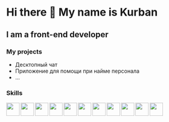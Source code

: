 # <b>Hi there 👋 My name is Kurban</b>
## I am a front-end developer 

### My projects

* Десктопный чат
* Приложение для помощи при найме персонала
* ...

### Skills 
<img align='left' height='35px' src="https://img.icons8.com/color/48/000000/html-5--v1.png"/>
<img align='left' height='35px' src="https://img.icons8.com/color/48/000000/css3.png"/>
<img align='left' height='35px' src="https://img.icons8.com/color/48/000000/javascript.png"/>
<img align='left' height='35px' src="https://cdn.worldvectorlogo.com/logos/react-2.svg"/>
<img align='left' height='35px' src="https://img.icons8.com/color/48/000000/redux.png"/>
<img align='left' height='35px' src="https://img.icons8.com/color/48/000000/sass.png"/>
<img align='left' height='35px' src='https://cdn.worldvectorlogo.com/logos/bootstrap-4.svg'>
<img align='left' height='35px' src='https://cdn.worldvectorlogo.com/logos/redux-saga.svg'>

<img align='left' height='35px' src="https://cdn.worldvectorlogo.com/logos/nodejs-1.svg"/>
<img align='left' height='35px' src='https://cdn.worldvectorlogo.com/logos/git-icon.svg'>
<img align='left' height='35px' src='https://cdn.worldvectorlogo.com/logos/material-ui-1.svg'>

